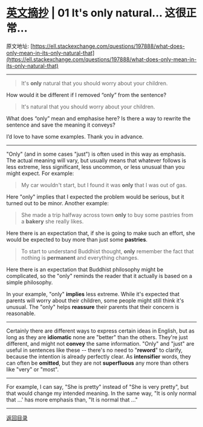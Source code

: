 # [英文摘抄](./index.md) | 01 It's only natural... 这很正常...
原文地址: [https://ell.stackexchange.com/questions/197888/what-does-only-mean-in-its-only-natural-that](https://ell.stackexchange.com/questions/197888/what-does-only-mean-in-its-only-natural-that)
***
> It's **only** natural that you should worry about your children.

How would it be different if I removed “only” from the sentence?

> It's natural that you should worry about your children.

What does “only” mean and emphasise here? Is there a way to rewrite the sentence and save the meaning it conveys?

I’d love to have some examples. Thank you in advance.
***

"Only" (and in some cases "just") is often used in this way as emphasis. The actual meaning will vary, but usually means that whatever follows is less extreme, less significant, less uncommon, or less unusual than you might expect. For example:

> My car wouldn't start, but I found it was **only** that I was out of gas.

Here "only" implies that I expected the problem would be serious, but it turned out to be minor. Another example:

> She made a trip halfway across town **only** to buy some pastries from a **bakery** she really likes.

Here there is an expectation that, if she is going to make such an effort, she would be expected to buy more than just some **pastries**.

> To start to understand Buddhist thought, **only** remember the fact that nothing is **permanent** and everything changes.

Here there is an expectation that Buddhist philosophy might be complicated, so the "only" reminds the reader that it actually is based on a simple philosophy.

In your example, "only" **implies** less extreme. While it's expected that parents will worry about their children, some people might still think it's unusual. The "only" helps **reassure** their parents that their concern is reasonable.

***
Certainly there are different ways to express certain ideas in English, but as long as they are **idiomatic** none are "better" than the others. They're just different, and might not **convey** the same information. "Only" and "just" are useful in sentences like these -- there's no need to "**reword**" to clarify, because the intention is already perfectly clear. As **intensifier** words, they can often be **omitted**, but they are not **superfluous** any more than others like "very" or "most".

***
For example, I can say, "She is pretty" instead of "She is very pretty", but that would change my intended meaning. In the same way, "It is only normal that ...' has more emphasis than, "It is normal that ..."

***
[返回目录](./index.md)